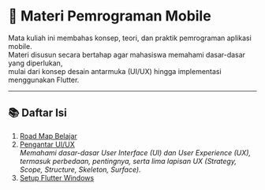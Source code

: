 # 📱 Materi Pemrograman Mobile

Mata kuliah ini membahas konsep, teori, dan praktik pemrograman aplikasi mobile.  
Materi disusun secara bertahap agar mahasiswa memahami dasar-dasar yang diperlukan,  
mulai dari konsep desain antarmuka (UI/UX) hingga implementasi menggunakan Flutter.

---

## 📚 Daftar Isi

1. [Road Map Belajar](roadmap.md)  
2. [Pengantar UI/UX](ui_ux.md)  
   *Memahami dasar-dasar User Interface (UI) dan User Experience (UX), termasuk perbedaan, pentingnya, serta lima lapisan UX (Strategy, Scope, Structure, Skeleton, Surface).*  
3. [Setup Flutter Windows](setup_flutter.md)

<!-- 2. [Dasar Flutter](Flutter_Dasar.md)  
   *Pengenalan Flutter sebagai framework untuk membangun aplikasi mobile lintas platform. Membahas struktur project, widget dasar, dan cara menjalankan aplikasi pertama.* -->
